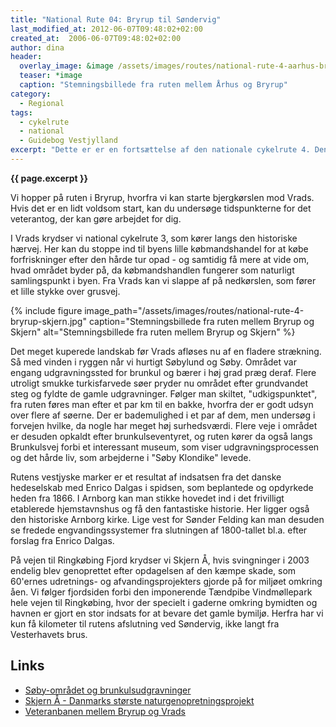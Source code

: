 ```yaml
---
title: "National Rute 04: Bryrup til Søndervig"
last_modified_at: 2012-06-07T09:48:02+02:00
created_at:  2006-06-07T09:48:02+02:00
author: dina
header:
  overlay_image: &image /assets/images/routes/national-rute-4-aarhus-bryrup.jpg
  teaser: *image
  caption: "Stemningsbillede fra ruten mellem Århus og Bryrup"
category:
  - Regional
tags:
  - cykelrute
  - national
  - Guidebog Vestjylland
excerpt: "Dette er er en fortsættelse af den nationale cykelrute 4. Denne del af ruten kan give et godt indblik i konsekvesnerne af Hedeselskabets ændringer af landskabet, og du kommer helt ud til Vesterhavet, hvor du får fornemmelse for naturens kræfter."
---
```


**{{ page.excerpt }}**

Vi hopper på ruten i Bryrup, hvorfra vi kan starte bjergkørslen mod Vrads. Hvis det er en lidt voldsom start, kan du undersøge tidspunkterne for det veterantog, der kan gøre arbejdet for dig.

I Vrads krydser vi national cykelrute 3, som kører langs den historiske hærvej. Her kan du stoppe ind til byens lille købmandshandel for at købe forfriskninger efter den hårde tur opad - og samtidig få mere at vide om, hvad området byder på, da købmandshandlen fungerer som naturligt samlingspunkt i byen. Fra Vrads kan vi slappe af på nedkørslen, som fører et lille stykke over grusvej.

{% include figure image_path="/assets/images/routes/national-rute-4-bryrup-skjern.jpg" caption="Stemningsbillede fra ruten mellem Bryrup og Skjern" alt="Stemningsbillede fra ruten mellem Bryrup og Skjern" %}

Det meget kuperede landskab før Vrads afløses nu af en fladere strækning. Så med vinden i ryggen når vi hurtigt Søbylund og Søby. Området var engang udgravningssted for brunkul og bærer i høj grad præg deraf. Flere utroligt smukke turkisfarvede søer pryder nu området efter grundvandet steg og fyldte de gamle udgravninger. Følger man skiltet, "udkigspunktet", fra ruten føres man efter et par km til en bakke, hvorfra der er godt udsyn over flere af søerne. Der er bademulighed i et par af dem, men undersøg i forvejen hvilke, da nogle har meget høj surhedsværdi. Flere veje i området er desuden opkaldt efter brunkulseventyret, og ruten kører da også langs Brunkulsvej forbi et interessant museum, som viser udgravningsprocessen og det hårde liv, som arbejderne i "Søby Klondike" levede.
 
Rutens vestjyske marker er et resultat af indsatsen fra det danske hedeselskab med Enrico Dalgas i spidsen, som beplantede og opdyrkede heden fra 1866. I Arnborg kan man stikke hovedet ind i det frivilligt etablerede hjemstavnshus og få den fantastiske historie. Her ligger også den historiske Arnborg kirke. Lige vest for Sønder Felding kan man desuden se fredede engvandingssystemer fra slutningen af 1800-tallet bl.a. efter forslag fra Enrico Dalgas.
 
På vejen til Ringkøbing Fjord krydser vi Skjern Å, hvis svingninger i 2003 endelig blev genoprettet efter opdagelsen af den kæmpe skade, som 60'ernes udretnings- og afvandingsprojekters gjorde på for miljøet omkring åen. Vi følger fjordsiden forbi den imponerende Tændpibe Vindmøllepark hele vejen til Ringkøbing, hvor der specielt i gaderne omkring bymidten og havnen er gjort en stor indsats for at bevare det gamle bymiljø. Herfra har vi kun få kilometer til rutens afslutning ved Søndervig, ikke langt fra Vesterhavets brus.

## Links

- [Søby-området og brunkulsudgravninger](http://www.dof-ringkobingamt.dk/lokaliteter/lok657050.asp?n=1)
- [Skjern Å - Danmarks største naturgenopretningsprojekt](http://www.skovognatur.dk/Emne/Naturbeskyttelse/Naturpleje/Naturprojekter/SkjernAa/)
- [Veteranbanen mellem Bryrup og Vrads](http://www.veteranbanen.dk/)